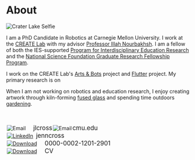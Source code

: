 # [](#header-1)About

![Crater Lake Selfie](jenncross.github.io/images/DSC_0490.jpg)

I am a PhD Candidate in Robotics at Carnegie Mellon University. I work at the [CREATE Lab](http://www.cmucreatelab.org) with my advisor [Professor Illah Nourbakhsh](http://www.cs.cmu.edu/~illah/). I am a fellow of both the IES-supported [Program for Interdisciplinary Education Research](http://www.cmu.edu/pier/) and the [National Science Foundation Graduate Research Fellowship Program](https://www.nsfgrfp.org/).

I work on the CREATE Lab's [Arts & Bots](http://www.cmucreatelab.org/projects/Arts_&_Bots) project and [Flutter](http://www.cmucreatelab.org/projects/Flutter) project. My primary research is on

When I am not working on robotics and education research, I enjoy creating artwork through kiln-forming [fused glass](http://jenncross.github.io/activities) and spending time outdoors [gardening](http://jenncross.github.io/activities). 

<br>
<br>

<div><img style="vertical-align:middle;margin:2px 21px 2px 2px;" src="jenncross.github.io/images/icons/email-envelope-outline-shape-with-rounded-corners.png" alt="Email"><span style="display: inline-block;vertical-align: middle;font-size:larger;"> jlcross </span><img style="vertical-align:middle;margin:2px 2px 2px 2px;" src="jenncross.github.io/images/icons/emailsymbol.png" alt="Email"><span style="display: inline-block;vertical-align: middle;font-size:larger;">  cmu.edu</span></div>

<div><a href="https://www.linkedin.com/in/jenncross"><img style="vertical-align:middle;margin:2px 8px 2px 2px;" src="jenncross.github.io/images/icons/In-Black-34px-TM.png" alt="LinkedIn"><span style="display:inline-block;vertical-align: middle;font-size:larger;"> jenncross</span></a></div>

<div><a href="https://orcid.org/0000-0002-1201-2901"><img style="vertical-align:middle;margin:2px 21px 2px 2px;" src="jenncross.github.io/images/icons/ID_symbol_B-W_32x32.png" alt="Download"><span style="display:inline-block;vertical-align: middle;font-size:larger;">0000-0002-1201-2901</span></a></div>

<div><a href=""><img style="vertical-align:middle;margin:2px 21px 2px 2px;" src="jenncross.github.io/images/icons/folder-download-symbol-with-down-arrow.png" alt="Download"><span style="display:inline-block;vertical-align: middle;font-size:larger;">CV</span></a></div>
